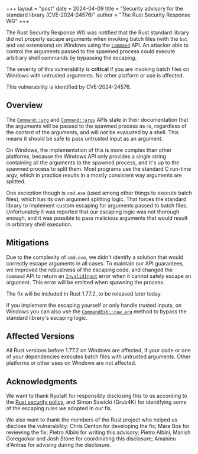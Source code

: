 +++
layout = "post"
date = 2024-04-09
title = "Security advisory for the standard library (CVE-2024-24576)"
author = "The Rust Security Response WG"
+++

The Rust Security Response WG was notified that the Rust standard library did
not properly escape arguments when invoking batch files (with the `bat` and
`cmd` extensions) on Windows using the [`Command`][1] API. An attacker able to
control the arguments passed to the spawned process could execute arbitrary
shell commands by bypassing the escaping.

The severity of this vulnerability is **critical** if you are invoking batch
files on Windows with untrusted arguments. No other platform or use is
affected.

This vulnerability is identified by CVE-2024-24576.

## Overview

The [`Command::arg`][2] and [`Command::args`][3] APIs state in their
documentation that the arguments will be passed to the spawned process as-is,
regardless of the content of the arguments, and will not be evaluated by a
shell. This means it should be safe to pass untrusted input as an argument.

On Windows, the implementation of this is more complex than other platforms,
because the Windows API only provides a single string containing all the
arguments to the spawned process, and it's up to the spawned process to split
them. Most programs use the standard C run-time argv, which in practice results
in a mostly consistent way arguments are splitted.

One exception though is `cmd.exe` (used among other things to execute batch
files), which has its own argument splitting logic. That forces the standard
library to implement custom escaping for arguments passed to batch files.
Unfortunately it was reported that our escaping logic was not thorough enough,
and it was possible to pass malicious arguments that would result in arbitrary
shell execution.

## Mitigations

Due to the complexity of `cmd.exe`, we didn't identify a solution that would
correctly escape arguments in all cases. To maintain our API guarantees, we
improved the robustness of the escaping code, and changed the `Command` API to
return an [`InvalidInput`][4] error when it cannot safely escape an argument.
This error will be emitted when spawning the process.

The fix will be included in Rust 1.77.2, to be released later today.

If you implement the escaping yourself or only handle trusted inputs, on
Windows you can also use the [`CommandExt::raw_arg`][5] method to bypass the
standard library's escaping logic.

## Affected Versions

All Rust versions before 1.77.2 on Windows are affected, if your code or one of
your dependencies executes batch files with untrusted arguments. Other
platforms or other uses on Windows are not affected.

## Acknowledgments

We want to thank RyotaK for responsibly disclosing this to us according to the
[Rust security policy][6], and Simon Sawicki (Grub4K) for identifying some of
the escaping rules we adopted in our fix.

We also want to thank the members of the Rust project who helped us disclose
the vulnerability: Chris Denton for developing the fix; Mara Bos for reviewing
the fix; Pietro Albini for writing this advisory; Pietro Albini, Manish
Goregaokar and Josh Stone for coordinating this disclosure; Amanieu d'Antras
for advising during the disclosure.

[1]: https://doc.rust-lang.org/std/process/struct.Command.html
[2]: https://doc.rust-lang.org/std/process/struct.Command.html#method.arg
[3]: https://doc.rust-lang.org/std/process/struct.Command.html#method.args
[4]: https://doc.rust-lang.org/std/io/enum.ErrorKind.html#variant.InvalidInput
[5]: https://doc.rust-lang.org/std/os/windows/process/trait.CommandExt.html#tymethod.raw_arg
[6]: https://www.rust-lang.org/policies/security
